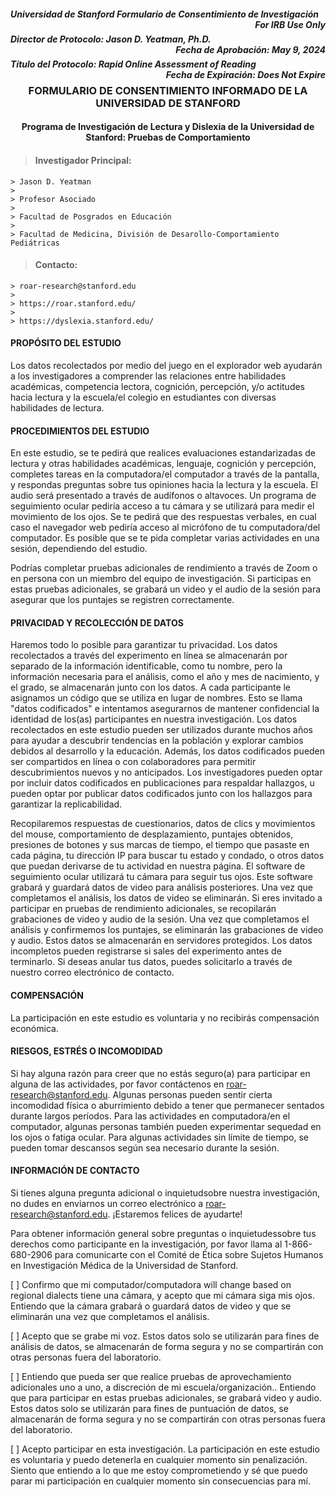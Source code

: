 <h5 style="text-align:left;">
    Universidad de Stanford Formulario de Consentimiento de Investigación
    <span style="float:right;">
         For IRB Use Only
    </span>
</h5>

<h5 style="text-align:left;">
    Director de Protocolo: Jason D. Yeatman, Ph.D.
    <span style="float:right;">
        Fecha de Aprobación: May 9, 2024
    </span>
</h5>

<h5 style="text-align:left;">
    Título del Protocolo: Rapid Online Assessment of Reading
    <span style="float:right;">
        Fecha de Expiración: Does Not Expire
    </span>
</h5>

<h3 style="text-align: center;"> FORMULARIO DE CONSENTIMIENTO INFORMADO DE LA UNIVERSIDAD DE STANFORD </h3>

<h4 style="text-align: center;"> Programa de Investigación de Lectura y Dislexia de la Universidad de Stanford: Pruebas de Comportamiento </h4>

> #### Investigador Principal: 
    > Jason D. Yeatman 
    >
    > Profesor Asociado
    >
    > Facultad de Posgrados en Educación
    >
    > Facultad de Medicina, División de Desarollo-Comportamiento Pediátricas 

> #### Contacto: 
    > roar-research@stanford.edu
    >
    > https://roar.stanford.edu/
    >
    > https://dyslexia.stanford.edu/ 

#### PROPÓSITO DEL ESTUDIO
Los datos recolectados por medio del juego en el explorador web ayudarán a los investigadores a comprender las relaciones entre habilidades académicas, competencia lectora, cognición, percepción, y/o actitudes hacia lectura y la escuela/el colegio en estudiantes con diversas habilidades de lectura.

#### PROCEDIMIENTOS DEL ESTUDIO
En este estudio, se te pedirá que realices evaluaciones estandarizadas de lectura y otras habilidades académicas, lenguaje, cognición y percepción, completes tareas en la computadora/el computador a través de la pantalla, y respondas preguntas sobre tus opiniones hacia la lectura y la escuela. El audio será presentado a través de audífonos o altavoces. Un programa de seguimiento ocular pediría acceso a tu cámara y se utilizará para medir el movimiento de los ojos. Se te pedirá que des respuestas verbales, en cual caso el navegador web pediría acceso al micrófono de tu computadora/del computador. Es posible que se te pida completar varias actividades en una sesión, dependiendo del estudio.

Podrías completar pruebas adicionales de rendimiento a través de Zoom o en persona con un miembro del equipo de investigación. Si participas en estas pruebas adicionales, se grabará un video y el audio de la sesión para asegurar que los puntajes se registren correctamente.

#### PRIVACIDAD Y RECOLECCIÓN DE DATOS 
Haremos todo lo posible para garantizar tu privacidad. Los datos recolectados a través del experimento en línea se almacenarán por separado de la información identificable, como tu nombre, pero la información necesaria para el análisis, como el año y mes de nacimiento, y el grado, se almacenarán junto con los datos. A cada participante le asignamos un código que se utiliza en lugar de nombres. Esto se llama "datos codificados" e intentamos asegurarnos de mantener confidencial la identidad de los(as) participantes en nuestra investigación. Los datos recolectados en este estudio pueden ser utilizados durante muchos años para ayudar a descubrir tendencias en la población y explorar cambios debidos al desarrollo y la educación. Además, los datos codificados pueden ser compartidos en línea o con colaboradores para permitir descubrimientos nuevos y no anticipados. Los investigadores pueden optar por incluir datos codificados en publicaciones para respaldar hallazgos, u pueden optar por publicar datos codificados junto con los hallazgos para garantizar la replicabilidad.

Recopilaremos respuestas de cuestionarios, datos de clics y movimientos del mouse, comportamiento de desplazamiento, puntajes obtenidos, presiones de botones y sus marcas de tiempo, el tiempo que pasaste en cada página, tu dirección IP para buscar tu estado y condado, o otros datos que puedan derivarse de tu actividad en nuestra página. El software de seguimiento ocular utilizará tu cámara para seguir tus ojos. Este software grabará y guardará datos de video para análisis posteriores. Una vez que completamos el análisis, los datos de video se eliminarán. Si eres invitado a participar en pruebas de rendimiento adicionales, se recopilarán grabaciones de video y audio de la sesión. Una vez que completamos el análisis y confirmemos los puntajes, se eliminarán las grabaciones de video y audio. Estos datos se almacenarán en servidores protegidos. Los datos incompletos pueden registrarse si sales del experimento antes de terminarlo. Si deseas anular tus datos, puedes solicitarlo a través de nuestro correo electrónico de contacto.

#### COMPENSACIÓN
La participación en este estudio es voluntaria y no recibirás compensación económica.

#### RIESGOS, ESTRÉS O INCOMODIDAD
Si hay alguna razón para creer que no estás seguro(a) para participar en alguna de las actividades, por favor contáctenos en roar-research@stanford.edu. Algunas personas pueden sentir cierta incomodidad física o aburrimiento debido a tener que permanecer sentados durante largos períodos. Para las actividades en computadora/en el computador, algunas personas también pueden experimentar sequedad en los ojos o fatiga ocular. Para algunas actividades sin límite de tiempo, se pueden tomar descansos según sea necesario durante la sesión.

#### INFORMACIÓN DE CONTACTO
Si tienes alguna pregunta adicional o inquietudsobre nuestra investigación, no dudes en enviarnos un correo electrónico a roar-research@stanford.edu. ¡Estaremos felices de ayudarte!

Para obtener información general sobre preguntas o inquietudessobre tus derechos como participante en la investigación, por favor llama al 1-866-680-2906 para comunicarte con el Comité de Ética sobre Sujetos Humanos en Investigación Médica de la Universidad de Stanford.

[ ] Confirmo que mi computador/computadora will change based on regional dialects tiene una cámara, y acepto que mi cámara siga mis ojos. Entiendo que la cámara grabará o guardará datos de video y que se eliminarán una vez que completamos el análisis.

[ ] Acepto que se grabe mi voz. Estos datos solo se utilizarán para fines de análisis de datos, se almacenarán de forma segura y no se compartirán con otras personas fuera del laboratorio.

[ ] Entiendo que pueda ser que realice pruebas de aprovechamiento adicionales uno a uno, a discreción de mi escuela/organización.. Entiendo que para participar en estas pruebas adicionales, se grabará video y audio. Estos datos solo se utilizarán para fines de puntuación de datos, se almacenarán de forma segura y no se compartirán con otras personas fuera del laboratorio.

[ ] Acepto participar en esta investigación. La participación en este estudio es voluntaria y puedo detenerla en cualquier momento sin penalización. Siento que entiendo a lo que me estoy comprometiendo y sé que puedo parar mi participación en cualquier momento  sin consecuencias para mí.
